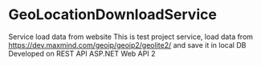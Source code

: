 # GeoLocationDownloadService
Service load data from website
This is test project service, load data from https://dev.maxmind.com/geoip/geoip2/geolite2/ and save it in local DB
Developed on REST API ASP.NET Web API 2

